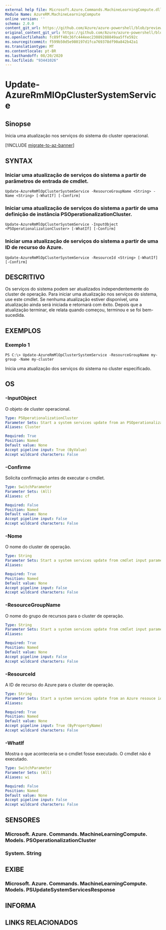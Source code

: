 ```yaml
---
external help file: Microsoft.Azure.Commands.MachineLearningCompute.dll-Help.xml
Module Name: AzureRM.MachineLearningCompute
online version: ''
schema: 2.0.0
content_git_url: https://github.com/Azure/azure-powershell/blob/preview/src/ResourceManager/MachineLearningCompute/Commands.MachineLearningCompute/help/Update-AzureRmMlOpClusterSystemService.md
original_content_git_url: https://github.com/Azure/azure-powershell/blob/preview/src/ResourceManager/MachineLearningCompute/Commands.MachineLearningCompute/help/Update-AzureRmMlOpClusterSystemService.md
ms.openlocfilehash: fc89ff40c36fc444eec23089288849aa5ffe592c
ms.sourcegitcommit: f599b50d5e980197d1fca769378df90a842b42a1
ms.translationtype: MT
ms.contentlocale: pt-BR
ms.lasthandoff: 08/20/2020
ms.locfileid: "93441026"
---
```

# Update-AzureRmMlOpClusterSystemService

## Sinopse
Inicia uma atualização nos serviços do sistema do cluster operacional.

[!INCLUDE [migrate-to-az-banner](../../includes/migrate-to-az-banner.md)]

## SYNTAX

### Iniciar uma atualização de serviços do sistema a partir de parâmetros de entrada de cmdlet.
```
Update-AzureRmMlOpClusterSystemService -ResourceGroupName <String> -Name <String> [-WhatIf] [-Confirm]
```

### Iniciar uma atualização de serviços do sistema a partir de uma definição de instância PSOperationalizationCluster.
```
Update-AzureRmMlOpClusterSystemService -InputObject <PSOperationalizationCluster> [-WhatIf] [-Confirm]
```

### Iniciar uma atualização de serviços do sistema a partir de uma ID de recurso do Azure.
```
Update-AzureRmMlOpClusterSystemService -ResourceId <String> [-WhatIf] [-Confirm]
```

## DESCRITIVO
Os serviços do sistema podem ser atualizados independentemente do cluster de operação. Para iniciar uma atualização nos serviços do sistema, use este cmdlet. Se nenhuma atualização estiver disponível, uma atualização ainda será iniciada e retornará com êxito. Depois que a atualização terminar, ele relata quando começou, terminou e se foi bem-sucedida.

## EXEMPLOS

### Exemplo 1
```
PS C:\> Update-AzureRmMlOpClusterSystemService -ResourceGroupName my-group -Name my-cluster
```

Inicia uma atualização dos serviços do sistema no cluster especificado. 

## OS

### -InputObject
O objeto de cluster operacional.

```yaml
Type: PSOperationalizationCluster
Parameter Sets: Start a system services update from an PSOperationalizationCluster instance definition.
Aliases: Cluster

Required: True
Position: Named
Default value: None
Accept pipeline input: True (ByValue)
Accept wildcard characters: False
```

### -Confirme
Solicita confirmação antes de executar o cmdlet.

```yaml
Type: SwitchParameter
Parameter Sets: (All)
Aliases: cf

Required: False
Position: Named
Default value: None
Accept pipeline input: False
Accept wildcard characters: False
```

### -Nome
O nome do cluster de operação.

```yaml
Type: String
Parameter Sets: Start a system services update from cmdlet input parameters.
Aliases: 

Required: True
Position: Named
Default value: None
Accept pipeline input: False
Accept wildcard characters: False
```

### -ResourceGroupName
O nome do grupo de recursos para o cluster de operação.

```yaml
Type: String
Parameter Sets: Start a system services update from cmdlet input parameters.
Aliases: 

Required: True
Position: Named
Default value: None
Accept pipeline input: False
Accept wildcard characters: False
```

### -ResourceId
A ID de recurso do Azure para o cluster de operação.

```yaml
Type: String
Parameter Sets: Start a system services update from an Azure resouce id.
Aliases: 

Required: True
Position: Named
Default value: None
Accept pipeline input: True (ByPropertyName)
Accept wildcard characters: False
```

### -WhatIf
Mostra o que aconteceria se o cmdlet fosse executado.
O cmdlet não é executado.

```yaml
Type: SwitchParameter
Parameter Sets: (All)
Aliases: wi

Required: False
Position: Named
Default value: None
Accept pipeline input: False
Accept wildcard characters: False
```

## SENSORES

### Microsoft. Azure. Commands. MachineLearningCompute. Models. PSOperationalizationCluster
### System. String


## EXIBE

### Microsoft. Azure. Commands. MachineLearningCompute. Models. PSUpdateSystemServicesResponse


## INFORMA

## LINKS RELACIONADOS

